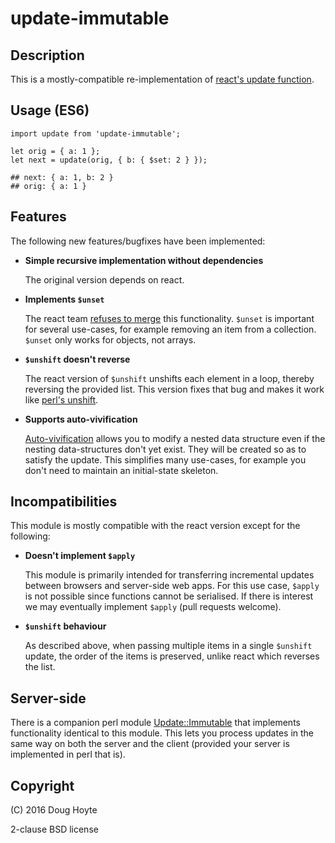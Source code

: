 # update-immutable


## Description

This is a mostly-compatible re-implementation of [react's update function](https://facebook.github.io/react/docs/update.html).


## Usage (ES6)

    import update from 'update-immutable';

    let orig = { a: 1 };
    let next = update(orig, { b: { $set: 2 } });

    ## next: { a: 1, b: 2 }
    ## orig: { a: 1 }


## Features

The following new features/bugfixes have been implemented:

* **Simple recursive implementation without dependencies**

  The original version depends on react.

* **Implements `$unset`**

  The react team [refuses to merge](https://github.com/facebook/react/pull/2362/) this functionality. `$unset` is important for several use-cases, for example removing an item from a collection. `$unset` only works for objects, not arrays.

* **`$unshift` doesn't reverse**

  The react version of `$unshift` unshifts each element in a loop, thereby reversing the provided list. This version fixes that bug and makes it work like [perl's unshift](http://perldoc.perl.org/functions/unshift.html).

* **Supports auto-vivification**

  [Auto-vivification](https://en.wikipedia.org/wiki/Autovivification) allows you to modify a nested data structure even if the nesting data-structures don't yet exist. They will be created so as to satisfy the update. This simplifies many use-cases, for example you don't need to maintain an initial-state skeleton.


## Incompatibilities

This module is mostly compatible with the react version except for the following:

* **Doesn't implement `$apply`**

  This module is primarily intended for transferring incremental updates between browsers and server-side web apps. For this use case, `$apply` is not possible since functions cannot be serialised. If there is interest we may eventually implement `$apply` (pull requests welcome).

* **`$unshift` behaviour**

  As described above, when passing multiple items in a single `$unshift` update, the order of the items is preserved, unlike react which reverses the list.


## Server-side

There is a companion perl module [Update::Immutable](https://metacpan.org/pod/Update::Immutable) that implements functionality identical to this module. This lets you process updates in the same way on both the server and the client (provided your server is implemented in perl that is).


## Copyright

(C) 2016 Doug Hoyte

2-clause BSD license
